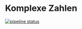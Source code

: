 # Komplexe Zahlen
[![pipeline status](https://gitlab.uni-koblenz.de/spielerreien/komplexe-zahlen/badges/master/pipeline.svg)](https://gitlab.uni-koblenz.de/spielerreien/komplexe-zahlen/commits/master)